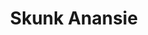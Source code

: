 ---
title: "Skunk Anansie"
summary: "Skunk Anansie are a British rock band whose members include Skin , Cass , Ace and Mark Richardson .
Skunk Anansie formed in 1994, disbanded in 2001 and reformed in 2009. The name \"Skunk Anansie\" is taken from Akan folk tales of Anansi the spider-man of Ghana, with \"Skunk\" added to \"make the name nastier\".They have released six studio albums: Paranoid & Sunburnt , Stoosh , Post Orgasmic Chill , Wonderlustre , Black Traffic and Anarchytecture ; one compilation album, Smashes and Trashes ; and several hit singles, including \"Charity\", \"Hedonism\", \"Selling Jesus\" and \"Weak\".
They are often grouped as part of the Britrock movement, as opposed to the contemporary Britpop of their early years due to their overall harder sound. The band, in 2004, was named as one of the most successful UK chart acts between 1952 and 2003 by the Guinness Book of British Hit Singles & Albums, with a total of 142 weeks on both the singles and album charts ranking them at No. 491. Skunk Anansie have sold 5 million records."
image: "skunk-anansie.jpg"
apple_music_artist_url: "https://music.apple.com/gb/artist/skunk-anansie/5796114"
wikipedia_url: "https://en.wikipedia.org/wiki/Skunk_Anansie"
---